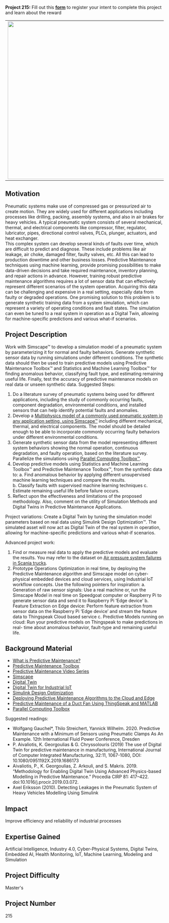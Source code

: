**Project 215:** Fill out this <strong>[form](https://forms.office.com/Pages/ResponsePage.aspx?id=ETrdmUhDaESb3eUHKx3B5lOTzSa_A6lPqq2LJKzvpM5UMTBZRkc4UTRETjFERVRDWllQRE40OUFSQS4u)</strong> to  register your intent to complete this project and learn about the reward

<table>
<td><img src="https://gist.githubusercontent.com/robertogl/e0115dc303472a9cfd52bbbc8edb7665/raw/pneumaticSys.jpg"  width=500 /></td>
<td><p><h1>Digital Twin and Predictive Maintenance of Pneumatic Systems</h1></p>
<p>Predict faults in pneumatic systems using simulation and AI/machine learning.</p>
</table>

## Motivation

Pneumatic systems make use of compressed gas or pressurized air to create motion. They are widely used for different applications including processes like drilling, packing, assembly systems, and also in air brakes for heavy vehicles.  A typical pneumatic system consists of several mechanical, thermal, and electrical components like compressor, filter, regulator, lubricator, pipes, directional control valves, PLCs, plunger, actuators, and heat exchanger.  
This complex system can develop several kinds of faults over time, which are difficult to predict and diagnose. These include problems like air leakage, air choke, damaged filter, faulty valves, etc. All this can lead to production downtime and other business losses. Predictive Maintenance techniques using machine learning, provide promising possibilities to make data-driven decisions and take required maintenance, inventory planning, and repair actions in advance. However, training robust predictive maintenance algorithms requires a lot of sensor data that can effectively represent different scenarios of the system operation. Acquiring this data can be challenging and expensive in a real setting, especially data from faulty or degraded operations.
One promising solution to this problem is to generate synthetic training data from a system simulation, which can represent a variety of operating conditions and fault states. The simulation can even be tuned to a real system in operation as a Digital Twin, allowing for machine-specific predictions and various what-if scenarios.

## Project Description

Work with Simscape™ to develop a simulation model of a pneumatic system by parameterizing it for normal and faulty behaviors. Generate synthetic sensor data by running simulations under different conditions. The synthetic data should then be used to train predictive models using Predictive Maintenance Toolbox™ and Statistics and Machine Learning Toolbox™ for finding anomalous behavior, classifying fault type, and estimating remaining useful life. Finally, test the accuracy of predictive maintenance models on real data or unseen synthetic data. 
Suggested Steps: 
1. Do a literature survey of pneumatic systems being used for different applications, including the study of commonly occurring faults, component degradation, environmental conditions, and installed sensors that can help identify potential faults and anomalies.  
2. Develop a [Multiphysics model of a commonly used pneumatic system in any application setting, using Simscape™](https://www.mathworks.com/help/predmaint/ug/generate-and-use-simulated-data-ensemble.html)   including different mechanical, thermal, and electrical components. The model should be detailed enough to be able to incorporate commonly occurring faulty behaviors under different environmental conditions. 
3. Generate synthetic sensor data from the model representing different system behaviors showing the normal operation, continuous degradation, and faulty operation, based on the literature survey. Parallelize the simulations using [Parallel Computing Toolbox™](https://www.mathworks.com/products/parallel-computing.html). 
4. Develop predictive models using Statistics and Machine Learning Toolbox™ and Predictive Maintenance Toolbox™, from the synthetic data to:
            a.	Find anomalous behavior by applying different unsupervised machine learning techniques and compare 
                the results.  
            b.	Classify faults with supervised machine learning techniques
            c.	Estimate remaining useful life before failure occurs.  
5. Reflect upon the effectiveness and limitations of the proposed methodology. Also, comment on the utility of Simulation Methods and Digital Twins in Predictive Maintenance Applications.  

Project variations:
Create a Digital Twin by tuning the simulation model parameters based on real data using Simulink Design Optimization™. The simulated asset will now act as Digital Twin of the real system in operation, allowing for machine-specific predictions and various what-if scenarios.


Advanced project work: 
1. Find or measure real data to apply the predictive models and evaluate the results. You may refer to the dataset on [Air pressure system failures in Scania trucks](https://www.kaggle.com/uciml/aps-failure-at-scania-trucks-data-set). 
2. Prototype Operations Optimization in real time, by deploying the Predictive Maintenance algorithm and Simscape model on cyber-physical embedded devices and cloud services, using Industrial IoT workflow concepts. Use the following pointers for inspiration: 
     a. Generation of raw sensor signals: Use a real machine or, run the Simscape Model in real time on Speedgoat computer or Raspberry Pi to generate sensor data and send it to Raspberry Pi ‘Edge device’ 
     b. Feature Extraction on Edge device: Perform feature extraction from sensor data on the Raspberry Pi ‘Edge device’ and stream the feature data to Thingspeak Cloud based service
      c. Predictive Models running on cloud: Run your predictive models on Thingspeak to make predictions in real- 
         time about anomalous behavior, fault-type and remaining useful life.     


## Background Material

-	[What is Predictive Maintenance?]( https://www.mathworks.com/discovery/predictive-maintenance-matlab.html)
-	[Predictive Maintenance Toolbox](https://www.mathworks.com/products/predictive-maintenance.html)
-	[Predictive Maintenance Video Series](https://www.mathworks.com/videos/series/predictive-maintenance-tech-talk-series.html) 
-	[Simscape](https://www.mathworks.com/products/simscape.html) 
-	[Digital Twin](https://www.mathworks.com/discovery/digital-twin.html)
-	[Digital Twin for Industrial IoT]( https://www.mathworks.com/content/dam/mathworks/mathworks-dot-com/images/events/matlabexpo/online/2020/matlab-expo-2020-digital-twins-iiot.pdf)
-	[Simulink Design Optimization](https://www.mathworks.com/products/sl-design-optimization.html)
-	[Deploying Predictive Maintenance Algorithms to the Cloud and Edge](https://www.mathworks.com/company/newsletters/articles/deploying-predictive-maintenance-algorithms-to-the-cloud-and-edge.html)
-	[Predictive Maintenance of a Duct Fan Using ThingSpeak and MATLAB](https://www.mathworks.com/videos/predictive-maintenance-of-a-duct-fan-using-thingspeak-and-matlab-1542018024279.html)
-	[Parallel Computing Toolbox](https://www.mathworks.com/products/parallel-computing.html)

Suggested readings:
-	Wolfgang Gauchel*, Thilo Streichert, Yannick Wilhelm. 2020. Predictive Maintenance with a Minimum of Sensors using Pneumatic Clamps As An Example. 12th International Fluid Power Conference, Dresden
-	P. Aivaliotis, K. Georgoulias & G. Chryssolouris (2019) The use of Digital Twin for predictive maintenance in manufacturing, International Journal of Computer Integrated Manufacturing, 32:11, 1067-1080, DOI: 10.1080/0951192X.2019.1686173 
-	Aivaliotis, P., K. Georgoulias, Z. Arkouli, and S. Makris. 2019. “Methodology for Enabling Digital Twin Using Advanced Physics-based Modelling in Predictive Maintenance.” Procedia CIRP 81: 417–422. doi:10.1016/j.procir.2019.03.072.
-	Axel Eriksson (2010). Detecting Leakages in the Pneumatic System of Heavy Vehicles Modelling Using Simulink


## Impact

Improve efficiency and reliability of industrial processes 


## Expertise Gained 

Artificial Intelligence, Industry 4.0, Cyber-Physical Systems, Digital Twins, Embedded AI, Health Monitoring, IoT, Machine Learning, Modeling and Simulation


## Project Difficulty

Master's

## Project Number

215
